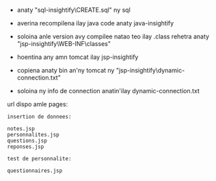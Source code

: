 - anaty "sql-insightify\CREATE.sql" ny sql

- averina recompilena ilay java code anaty java-insightify

- soloina anle version avy compilee natao teo ilay .class rehetra anaty "jsp-insightify\WEB-INF\classes"

- hoentina any amn tomcat ilay jsp-insightify

- copiena anaty bin an'ny tomcat ny "jsp-insightify\dynamic-connection.txt"

- soloina ny info de connection anatin'ilay dynamic-connection.txt


url dispo amle pages:

    insertion de donnees:

    notes.jsp
    personnalites.jsp
    questions.jsp
    reponses.jsp

    test de personnalite:

    questionnaires.jsp
